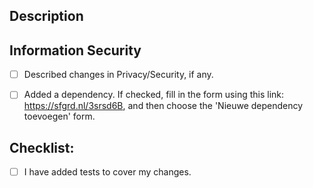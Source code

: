 <!---

Provide a general summary of your changes in the Title above using this format:
`[<type>] <jiraId> - <subject>`

<type> must be one of the following and should be capitalized:
Feature: A new feature
Fix: A bug fix
Hotfix: A hotfix
Docs: Documentation only changes
Style: Changes that do not affect the meaning of the code (whitespace, formatting, missing semi-colons, etc)
Refactor: A code change that neither fixes a bug nor adds a feature
Performance: A code change that improves performance
Test: Adding missing or correcting existing tests
Dependency: Updating dependencies
Maintenance: General maintenance
Chore: Changes to the build process or auxiliary tools and libraries such as documentation generation

<jiraId> is the ticket number from Jira, for example: SG-1337
<subject> is a concise description of the PR. This will be put into the Changelog, so get this right. 

-->

## Description
<!--- Describe your changes in detail -->

## Information Security
- [ ] Described changes in Privacy/Security, if any.
<!-- Describe changes in Privacy/Security in detail -->
<!-- Contact the Security Officer for risk analysis -->
- [ ] Added a dependency. If checked, fill in the form using this link: https://sfgrd.nl/3srsd6B, and then choose the 'Nieuwe dependency toevoegen' form.

## Checklist:
<!--- Go over all the following points, and put an `x` in all the boxes that apply. -->
<!--- If you're unsure about any of these, don't hesitate to ask. We're here to help! -->
- [ ] I have added tests to cover my changes.
